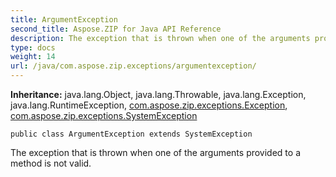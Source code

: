 ```yaml
---
title: ArgumentException
second_title: Aspose.ZIP for Java API Reference
description: The exception that is thrown when one of the arguments provided to a method is not valid.
type: docs
weight: 14
url: /java/com.aspose.zip.exceptions/argumentexception/
---
```


**Inheritance:**
java.lang.Object, java.lang.Throwable, java.lang.Exception, java.lang.RuntimeException, [com.aspose.zip.exceptions.Exception](../../com.aspose.zip.exceptions/exception), [com.aspose.zip.exceptions.SystemException](../../com.aspose.zip.exceptions/systemexception)
```
public class ArgumentException extends SystemException
```

The exception that is thrown when one of the arguments provided to a method is not valid.
